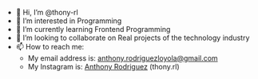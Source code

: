 - 👋 Hi, I’m @thony-rl
- 👀 I’m interested in Programming
- 🌱 I’m currently learning Frontend Programming
- 💞️ I’m looking to collaborate on Real projects of the technology industry
- 📫 How to reach me:
  - My email address is: anthony.rodriguezloyola@gmail.com
  - My Instagram is: [Anthony Rodriguez](https://instagram.com/thony.rl) (thony.rl)
      

<!---
thony-rl/thony-rl is a ✨ special ✨ repository because its `README.md` (this file) appears on your GitHub profile.
You can click the Preview link to take a look at your changes.
--->
